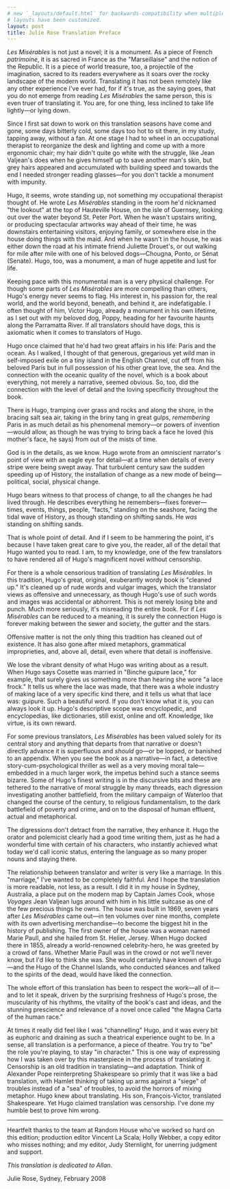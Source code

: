 ```yaml
---
# new `_layouts/default.html` for backwards-compatibility when multiple
# layouts have been customized.
layout: post
title: Julie Rose Translation Preface
---
```

*Les Misérables* is not just a novel; it is a monument. As a piece of French *patrimoine*, it is as sacred in France as the "Marseillaise" and the notion of the Republic. It is a piece of world treasure, too, a projectile of the imagination, sacred to its readers everywhere as it soars over the rocky landscape of the modern world. Translating it has not been remotely like any other experience I've ever had, for if it's true, as the saying goes, that you do not emerge from reading *Les Misérables* the same person, this is even truer of translating it. You are, for one thing, less inclined to take life lightly—or lying down.

Since I first sat down to work on this translation seasons have come and gone, some days bitterly cold, some days too hot to sit there, in my study, tapping away, without a fan. At one stage I had to wheel in an occupational therapist to reorganize the desk and lighting and come up with a more ergonomic chair; my hair didn't quite go white with the struggle, like Jean Valjean's does when he gives himself up to save another man's skin, but grey hairs appeared and accumulated with building speed and towards the end I needed stronger reading glasses—for you don't tackle a monument with impunity.

Hugo, it seems, wrote standing up, not something my occupational therapist thought of. He wrote *Les Misérables* standing in the room he'd nicknamed "the lookout" at the top of Hauteville House, on the isle of Guernsey, looking out over the water beyond St. Peter Port. When he wasn't upstairs writing, or producing spectacular artworks way ahead of their time, he was downstairs entertaining visitors, enjoying family, or somewhere else in the house doing things with the maid. And when he wasn't in the house, he was either down the road at his intimate friend Juliette Drouet's, or out walking for mile after mile with one of his
beloved dogs—Chougna, Ponto, or Sénat (Senate). Hugo, too, was a monument, a man of huge appetite and lust for life.

Keeping pace with this monumental man is a very physical challenge. For though some parts of *Les Misérables* are more compelling than others, Hugo's energy never seems to flag. His interest in, his passion for, the real world, and the world beyond, beneath, and behind it, are indefatigable. I often thought of him, Victor Hugo, already a monument in his own lifetime, as I set out with my beloved dog, Poppy, heading for her favourite haunts along the Parramatta River. If all translators should have dogs, this is axiomatic when it comes to translators of Hugo.

Hugo once claimed that he'd had two great affairs in his life: Paris and the ocean. As I walked, I thought of that generous, gregarious yet wild man in self-imposed exile on a tiny island in the English Channel, cut off from his beloved Paris but in full possession of his other great love, the sea. And the connection with the oceanic quality of the novel, which is a book about everything, not merely a narrative, seemed obvious. So, too, did the connection with the level of detail and the loving specificity throughout the book.

There is Hugo, tramping over grass and rocks and along the shore, in the bracing salt sea air, taking in the briny tang in great gulps, *remembering* Paris in as much detail as his phenomenal memory—or powers of invention—would allow, as though he was trying to bring back a face he loved (his mother's face, he says) from out of the mists of time.

God is in the details, as we know. Hugo wrote from an omniscient narrator's point of view with an eagle eye for detail—at a time when details of every stripe were being swept away. That turbulent century saw the sudden speeding up of History, the installation of change as a new mode of being—political, social, physical change.

Hugo bears witness to that process of change, to all the changes he had lived through. He describes everything he remembers—fixes forever—times, events, things, people, "facts," standing on the seashore, facing the tidal wave of History, as though standing on shifting sands. He *was* standing on shifting sands.

That is whole point of detail. And if I seem to be hammering the point, it's because I have taken great care to give you, the reader, all of the detail that Hugo wanted you to read. I am, to my knowledge, one of the few translators to have rendered all of Hugo's magnificent novel without censorship.

For there is a whole censorious tradition of translating *Les Misérables*. In this tradition, Hugo's great, original, exuberantly wordy book is "cleaned up." It's cleaned up of rude words and vulgar images, which the translator views as offensive and unnecessary, as though Hugo's use of such words and images was accidental or abhorrent. This is not merely losing bite and punch. Much more seriously, it's misreading the entire book. For if *Les Misérables* can be reduced to a meaning, it is surely the connection Hugo is forever making between the sewer and society, the gutter and the stars.

Offensive matter is not the only thing this tradition has cleaned out of existence. It has also gone after mixed metaphors, grammatical improprieties, and, above all, detail, even where that detail is inoffensive.

We lose the vibrant density of what Hugo was writing about as a result. When Hugo says Cosette was married in "Binche guipure lace," for example, that surely gives us something more than hearing she wore "a lace frock." It tells us where the lace was made, that there was a whole industry of making lace of a very specific kind there, and it tells us what that lace was: guipure. Such a beautiful word. If you don't know what it is, you can always look it up. Hugo's descriptive scope was encyclopedic, and encyclopedias, like dictionaries, still exist, online and off. Knowledge, like virtue, is its own reward.

For some previous translators, *Les Misérables* has been valued solely for its central story and anything that departs from that narrative or doesn't directly advance it is superfluous and *should* go—or be lopped, or banished to an appendix. When you see the book as a narrative—in fact, a detective story-cum-psychological thriller as well as a very moving moral tale—embedded in a much larger work, the impetus behind such a stance seems bizarre. Some of Hugo's finest writing is in the discursive bits and these are tethered to the narrative of moral struggle by many threads, each digression investigating another battlefield, from the military campaign of Waterloo that changed the course of the century, to religious fundamentalism, to the dark battlefield of poverty and crime, and on to the disposal of human effluent, actual and metaphorical.

The digressions don't detract from the narrative, they enhance it. Hugo the orator and polemicist clearly had a good time writing them, just as he had a wonderful time with certain of his characters, who instantly achieved what today we'd call iconic status, entering the language as so many proper nouns and staying there.

The relationship between translator and writer is very like a marriage. In this "marriage," I've wanted to be completely faithful. And I hope the translation is more readable, not less, as a result. I did it in my house in Sydney, Australia, a place put on the modern map by Captain
James Cook, whose *Voyages* Jean Valjean lugs around with him in his little suitcase as one of the few precious things he owns. The house was built in 1869, seven years after *Les Misérables* came out—in ten volumes over nine months, complete with its own advertising
merchandise—to become the biggest hit in the history of publishing. The first owner of the house was a woman named Marie Paull, and she hailed from St. Helier, Jersey. When Hugo docked there in 1855, already a world-renowned celebrity-hero, he was greeted by a crowd of fans. Whether Marie Paull was in the crowd or not we'll never know, but I'd like to think she was. She would certainly have known of Hugo—and the Hugo of the Channel Islands, who conducted séances and talked to the spirits of the dead, would have liked the connection.

The whole effort of this translation has been to respect the work—all of it—and to let it speak, driven by the surprising freshness of Hugo's prose, the muscularity of his rhythms, the vitality of the book's cast and ideas, and the stunning prescience and relevance of a novel once called "the Magna Carta of the human race."

At times it really did feel like I was "channelling" Hugo, and it was every bit as euphoric and draining as such a theatrical experience ought to be. In a sense, all translation is a performance, a piece of theatre. You try to "be" the role you're playing, to stay "in character." This is one way of expressing how I was taken over by this masterpiece in the process of translating it. Censorship is an old tradition in translating—and adaptation. Think of Alexander Pope reinterpreting Shakespeare so primly that it was like a bad translation, with Hamlet thinking of taking up arms against a "siege" of troubles instead of a "sea" of troubles, to avoid the horrors of mixing metaphor. Hugo knew about translating. His son, François-Victor, translated Shakespeare. Yet Hugo claimed translation was censorship. I've done my humble best to
prove him wrong.

---

Heartfelt thanks to the team at Random House who've worked so hard on this edition; production editor Vincent La Scala; Holly Webber, a copy editor who misses nothing; and my editor, Judy Sternlight, for unerring judgment and support.

*This translation is dedicated to Allan*.

Julie Rose, Sydney, February 2008
